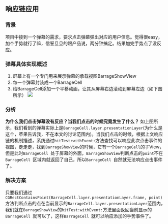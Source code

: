 ## 响应链应用
### 背景
项目中接到一个弹幕的需求，要求点击弹幕弹出对应的用户信息。觉得很easy，加个手势就行了嘛，信誓旦旦的跟产品说，两分钟搞定。结果加完手势点了没反应。

### 弹幕具体实现概述
1. 屏幕上有一个专门用来展示弹幕的承载视图BarrageShowView
2. 每一个弹幕封装成一个BarrageCell
3. 给BarrageCell添加一个平移动画，让其从屏幕右边滚动到屏幕左边（如下图所示）
![](https://github.com/liliangde/Images/blob/main/layer.gif?raw=true)

### 分析
__为什么我们点击弹幕没有反应？当我们点击的时候究竟发生了什么？__
如上图所示，我们看到的弹幕实际上是`BarrageCell.layer.presentationLayer`(为什么是这个，苹果告诉我，不在本文的讨论范围内)。当我们点击的时候，根据上文响应链的机制描述，系统通过`hitTest:withEvent:`方法查找可以响应此次点击事件的视图，走走走，找到`BarrageShowView`的时候，它有一个`BarrageCell`的子View，但是此时`BarrageCell `处于屏幕的外面，`BarrageShowView`判断点击的`point`不在`BarrageCell `区域内就返回了自己，所以`BarrageCell `自然就无法响应点击事件了。
### 解决方案
只要我们通过`CGRectContainsPoint(BarrageCell.layer.presentationLayer.frame, point)`方法判断点击的点在当前显示的`BarrageCell.layer.presentationLayer`范围内，我们就在`BarrageShowView`的`hitTest:withEvent:`方法里面返回当前显示的`BarrageCell `就可以了，这样`BarrageCell `就可以响应添加的手势事件了。
